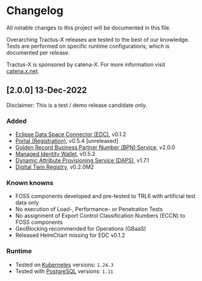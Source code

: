 # Changelog

All notable changes to this project will be documented in this file.

Overarching Tractus-X releases are tested to the best of our knowledge. Tests are performed on specific runtime
configurations, which is documented per release.

Tractus-X is sponsored by catena-X. For more information visit [catena.x.net](https://catena-x.net/).

## [2.0.0] 13-Dec-2022

Disclaimer: This is a test / demo release candidate only. 

### Added
- [Eclipse Data Space Connector (EDC)](https://github.com/eclipse-tractusx/tractusx-edc), v0.1.2
- [Portal (Registration)](https://github.com/eclipse-tractusx/portal-frontend-registration), v0.5.4 [unreleased]
- [Golden Record Business Partner Number (BPN) Service](https://github.com/eclipse-tractusx/bpdm), v2.0.0
- [Managed Identity Wallet](https://github.com/eclipse-tractusx/managed-identity-wallets), v0.5.2
- [Dynamic Attribute Provisioning Service (DAPS)](https://github.com/eclipse-tractusx/daps-helm-chart/), v1.7.1
- [Digital Twin Registry](https://github.com/eclipse-tractusx/sldt-digital-twin-registry), v0.2.0M2

### Known knowns
- FOSS components developed and pre-tested to TRL6 with artificial test data only
- No execution of Load-, Performance- or Penetration Tests
- No assignment of Export Control Classification Numbers (ECCN) to FOSS components
- GeoBlocking recommended for Operations (GBaaS)
- Released HelmChart missing for EDC v0.1.2

### Runtime

- Tested on [Kubernetes](https://en.wikipedia.org/wiki/Kubernetes) versions: `1.24.3`
- Tested with [PostgreSQL](https://en.wikipedia.org/wiki/PostgreSQL) versions: `1.11`
